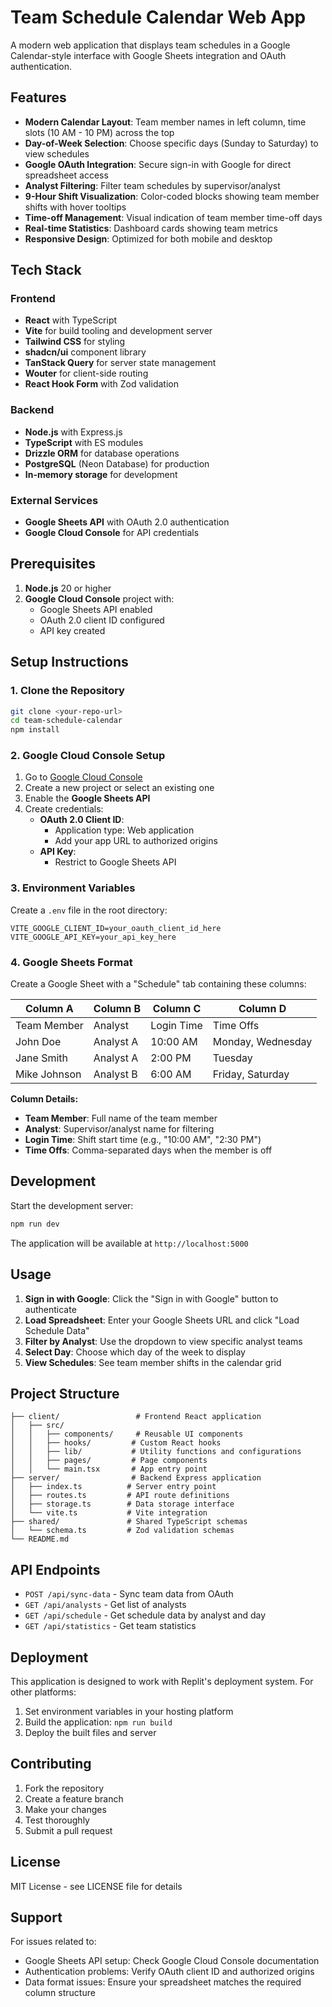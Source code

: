 # Team Schedule Calendar Web App

A modern web application that displays team schedules in a Google Calendar-style interface with Google Sheets integration and OAuth authentication.

## Features

- **Modern Calendar Layout**: Team member names in left column, time slots (10 AM - 10 PM) across the top
- **Day-of-Week Selection**: Choose specific days (Sunday to Saturday) to view schedules
- **Google OAuth Integration**: Secure sign-in with Google for direct spreadsheet access
- **Analyst Filtering**: Filter team schedules by supervisor/analyst
- **9-Hour Shift Visualization**: Color-coded blocks showing team member shifts with hover tooltips
- **Time-off Management**: Visual indication of team member time-off days
- **Real-time Statistics**: Dashboard cards showing team metrics
- **Responsive Design**: Optimized for both mobile and desktop

## Tech Stack

### Frontend
- **React** with TypeScript
- **Vite** for build tooling and development server
- **Tailwind CSS** for styling
- **shadcn/ui** component library
- **TanStack Query** for server state management
- **Wouter** for client-side routing
- **React Hook Form** with Zod validation

### Backend
- **Node.js** with Express.js
- **TypeScript** with ES modules
- **Drizzle ORM** for database operations
- **PostgreSQL** (Neon Database) for production
- **In-memory storage** for development

### External Services
- **Google Sheets API** with OAuth 2.0 authentication
- **Google Cloud Console** for API credentials

## Prerequisites

1. **Node.js** 20 or higher
2. **Google Cloud Console** project with:
   - Google Sheets API enabled
   - OAuth 2.0 client ID configured
   - API key created

## Setup Instructions

### 1. Clone the Repository

```bash
git clone <your-repo-url>
cd team-schedule-calendar
npm install
```

### 2. Google Cloud Console Setup

1. Go to [Google Cloud Console](https://console.cloud.google.com)
2. Create a new project or select an existing one
3. Enable the **Google Sheets API**
4. Create credentials:
   - **OAuth 2.0 Client ID**: 
     - Application type: Web application
     - Add your app URL to authorized origins
   - **API Key**: 
     - Restrict to Google Sheets API

### 3. Environment Variables

Create a `.env` file in the root directory:

```env
VITE_GOOGLE_CLIENT_ID=your_oauth_client_id_here
VITE_GOOGLE_API_KEY=your_api_key_here
```

### 4. Google Sheets Format

Create a Google Sheet with a "Schedule" tab containing these columns:

| Column A | Column B | Column C | Column D |
|----------|----------|----------|----------|
| Team Member | Analyst | Login Time | Time Offs |
| John Doe | Analyst A | 10:00 AM | Monday, Wednesday |
| Jane Smith | Analyst A | 2:00 PM | Tuesday |
| Mike Johnson | Analyst B | 6:00 AM | Friday, Saturday |

**Column Details:**
- **Team Member**: Full name of the team member
- **Analyst**: Supervisor/analyst name for filtering
- **Login Time**: Shift start time (e.g., "10:00 AM", "2:30 PM")
- **Time Offs**: Comma-separated days when the member is off

## Development

Start the development server:

```bash
npm run dev
```

The application will be available at `http://localhost:5000`

## Usage

1. **Sign in with Google**: Click the "Sign in with Google" button to authenticate
2. **Load Spreadsheet**: Enter your Google Sheets URL and click "Load Schedule Data"
3. **Filter by Analyst**: Use the dropdown to view specific analyst teams
4. **Select Day**: Choose which day of the week to display
5. **View Schedules**: See team member shifts in the calendar grid

## Project Structure

```
├── client/                 # Frontend React application
│   ├── src/
│   │   ├── components/     # Reusable UI components
│   │   ├── hooks/         # Custom React hooks
│   │   ├── lib/           # Utility functions and configurations
│   │   ├── pages/         # Page components
│   │   └── main.tsx       # App entry point
├── server/                # Backend Express application
│   ├── index.ts          # Server entry point
│   ├── routes.ts         # API route definitions
│   ├── storage.ts        # Data storage interface
│   └── vite.ts           # Vite integration
├── shared/               # Shared TypeScript schemas
│   └── schema.ts         # Zod validation schemas
└── README.md
```

## API Endpoints

- `POST /api/sync-data` - Sync team data from OAuth
- `GET /api/analysts` - Get list of analysts
- `GET /api/schedule` - Get schedule data by analyst and day
- `GET /api/statistics` - Get team statistics

## Deployment

This application is designed to work with Replit's deployment system. For other platforms:

1. Set environment variables in your hosting platform
2. Build the application: `npm run build`
3. Deploy the built files and server

## Contributing

1. Fork the repository
2. Create a feature branch
3. Make your changes
4. Test thoroughly
5. Submit a pull request

## License

MIT License - see LICENSE file for details

## Support

For issues related to:
- Google Sheets API setup: Check Google Cloud Console documentation
- Authentication problems: Verify OAuth client ID and authorized origins
- Data format issues: Ensure your spreadsheet matches the required column structure